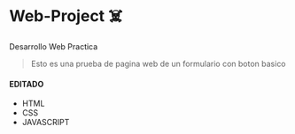 # Web-Project :skull_and_crossbones:

Desarrollo Web Practica

> Esto es una prueba de pagina web de un formulario con boton basico

#### EDITADO 



- HTML
- CSS
- JAVASCRIPT
  
